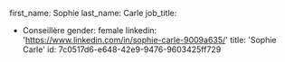 first_name: Sophie
last_name: Carle
job_title:
  - Conseillère
gender: female
linkedin: 'https://www.linkedin.com/in/sophie-carle-9009a635/'
title: 'Sophie Carle'
id: 7c0517d6-e648-42e9-9476-9603425ff729
